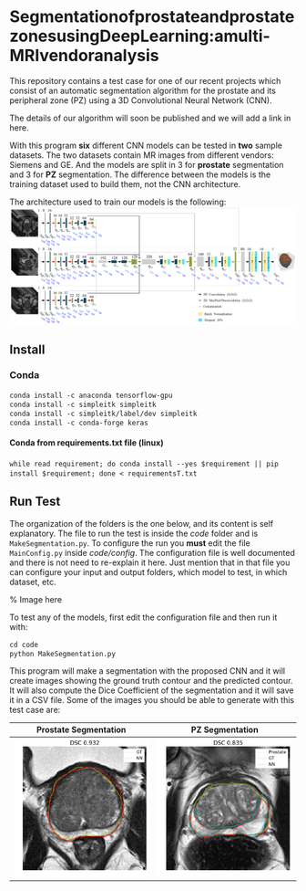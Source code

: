 # SegmentationofprostateandprostatezonesusingDeepLearning:amulti-MRIvendoranalysis
This repository contains a test case for one of our recent projects which consist of an automatic
segmentation algorithm for the prostate and its peripheral zone (PZ) using a 3D Convolutional Neural Network (CNN). 

The details of our algorithm will soon be published and we will add a link in here. 

With this program **six** different CNN models can be tested in **two** sample datasets. The two datasets contain MR images from 
different vendors: Siemens and GE. And the models are split in 3 for **prostate** segmentation and 3 for **PZ** segmentation. The
difference between the models is the training dataset used to build them, not the CNN architecture. 

The architecture used to train our models is the following:
![alt text](https://github.com/olmozavala/Prostate_and_PZ_DL_Segmentation_Code/raw/master/images/NN.png "CNN model")

## Install

### Conda 

```
conda install -c anaconda tensorflow-gpu 
conda install -c simpleitk simpleitk 
conda install -c simpleitk/label/dev simpleitk
conda install -c conda-forge keras 
```

#### Conda  from requirements.txt file (linux)
`
while read requirement; do conda install --yes $requirement || pip install $requirement; done < requirementsT.txt
`

## Run Test
The organization of the folders is the one below, and its content is self explanatory. 
The file to run the test is inside the *code* folder and is `MakeSegmentation.py`. To configure the run you **must** edit
the file `MainConfig.py` inside *code/config*. The configuration file is well documented and there is not need to re-explain it
here. Just mention that in that file you can configure your input and output folders, which model to test, in which dataset, etc. 

% Image here

To test any of the models, first edit the configuration file and then run it with:
```
cd code
python MakeSegmentation.py
```

This program will make a segmentation with the proposed CNN and it will create images showing the ground truth contour and the
predicted contour. It will also compute the Dice Coefficient of the segmentation and it will save it in a CSV file.
Some of the images you should be able to generate with this test case are:


Prostate Segmentation | PZ Segmentation
:---------:|:---------:
![alt text](https://github.com/olmozavala/Prostate_and_PZ_DL_Segmentation_Code/raw/master/images/ex1.png "Prostate segmentation") | ![alt text](https://github.com/olmozavala/Prostate_and_PZ_DL_Segmentation_Code/raw/master/images/ex2.png "PZ segmentation")

